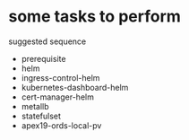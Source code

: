# some tasks to perform

suggested sequence
- prerequisite
- helm
- ingress-control-helm
- kubernetes-dashboard-helm
- cert-manager-helm
- metallb
- statefulset
- apex19-ords-local-pv
